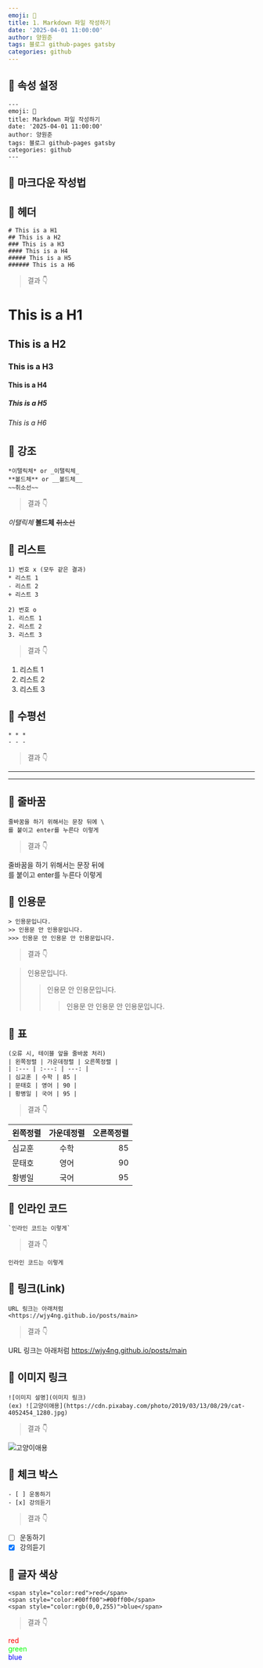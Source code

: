 ```yaml
---
emoji: 🔮
title: 1. Markdown 파일 작성하기
date: '2025-04-01 11:00:00'
author: 양원준
tags: 블로그 github-pages gatsby
categories: github
---
```


## 📌 속성 설정
```
---
emoji: 🔮
title: Markdown 파일 작성하기
date: '2025-04-01 11:00:00'
author: 양원준
tags: 블로그 github-pages gatsby
categories: github
---
```

## 📌 마크다운 작성법
## 🔖 헤더

```
# This is a H1
## This is a H2
### This is a H3
#### This is a H4
##### This is a H5
###### This is a H6
```
> 결과 👇

# This is a H1
## This is a H2
### This is a H3
#### This is a H4
##### This is a H5
###### This is a H6



## 🔖 강조
```
*이탤릭체* or _이탤릭체_
**볼드체** or __볼드체__
~~취소선~~
```
> 결과 👇

*이탤릭체*
**볼드체**
~~취소선~~



## 🔖 리스트

```
1) 번호 x (모두 같은 결과)
* 리스트 1
- 리스트 2
+ 리스트 3

2) 번호 o
1. 리스트 1
2. 리스트 2
3. 리스트 3
```
> 결과 👇

1. 리스트 1
2. 리스트 2
3. 리스트 3



## 🔖 수평선
```
* * *
- - -
```
> 결과 👇

* * *
- - -



## 🔖 줄바꿈
```
줄바꿈을 하기 위해서는 문장 뒤에 \
를 붙이고 enter를 누른다 이렇게
```
> 결과 👇

줄바꿈을 하기 위해서는 문장 뒤에 \
를 붙이고 enter를 누른다 이렇게



## 🔖 인용문
```
> 인용문입니다.
>> 인용문 안 인용문입니다.
>>> 인용문 안 인용문 안 인용문입니다.
```
> 결과 👇

> 인용문입니다.
>> 인용문 안 인용문입니다.
>>> 인용문 안 인용문 안 인용문입니다.



## 🔖 표
```
(오류 시, 테이블 앞을 줄바꿈 처리)
| 왼쪽정렬 | 가운데정렬 | 오른쪽정렬 |
| :--- | :---: | ---: |
| 심교훈 | 수학 | 85 |
| 문태호 | 영어 | 90 |
| 황병일 | 국어 | 95 |
```
> 결과 👇

| 왼쪽정렬 | 가운데정렬 | 오른쪽정렬 |
| :--- | :---: | ---: |
| 심교훈 | 수학 | 85 |
| 문태호 | 영어 | 90 |
| 황병일 | 국어 | 95 |

## 🔖 인라인 코드
```
`인라인 코드는 이렇게`
```
> 결과 👇

`인라인 코드는 이렇게`

## 🔖 링크(Link)
```
URL 링크는 아래처럼
<https://wjy4ng.github.io/posts/main>
```
> 결과 👇

URL 링크는 아래처럼
<https://wjy4ng.github.io/posts/main>

## 🔖 이미지 링크
```
![이미지 설명](이미지 링크)
(ex) ![고양이애용](https://cdn.pixabay.com/photo/2019/03/13/08/29/cat-4052454_1280.jpg)
```

> 결과 👇

![고양이애용](https://cdn.pixabay.com/photo/2019/03/13/08/29/cat-4052454_1280.jpg)

## 🔖 체크 박스
```
- [ ] 운동하기
- [x] 강의듣기 
```
> 결과 👇

- [ ] 운동하기
- [x] 강의듣기

## 🔖 글자 색상
```
<span style="color:red">red</span>
<span style="color:#00ff00">#00ff00</span>
<span style="color:rgb(0,0,255)">blue</span>
```
> 결과 👇

<span style="color:red">red</span>\
<span style="color:#00ff00">green</span>\
<span style="color:rgb(0,0,255)">blue</span>

```toc
```